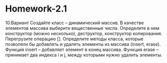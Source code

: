 # Homework-2.1
10.Вариант Создайте класс – динамический массив. В качестве элементов массива выберите  вещественные числа. Определите в нем конструктор (можно несколько), деструктор, конструктор копирования. Перегрузите  операцию []. Определите методы класса, которые позволяли бы добавлять и удалять элементы из массива (insert, erase). Функция insert – добавляет элемент в конец массива. Функция erase – принимает два индекса i  и j, между которыми нужно удалить элементы.
